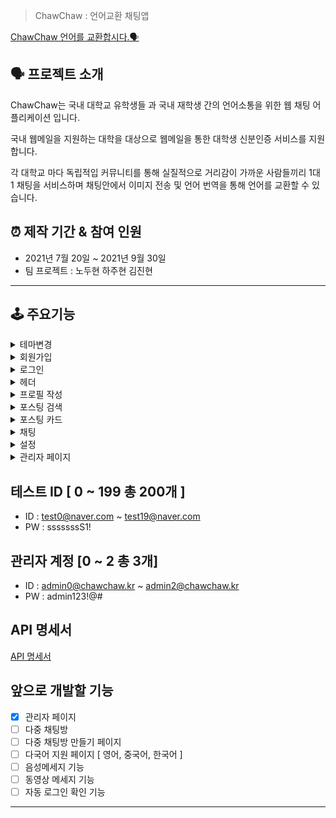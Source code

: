 > ChawChaw : 언어교환 채팅앱
> 

[ChawChaw 언어를 교환합시다.🗣](https://chawchaw.vercel.app/)

## 🗣 프로젝트 소개

ChawChaw는 국내 대학교 유학생들 과 국내 재학생 간의 언어소통을 위한 웹 채팅 어플리케이션 입니다. 

국내 웹메일을 지원하는 대학을 대상으로 웹메일을 통한 대학생 신분인증 서비스를 지원합니다. 

각 대학교 마다 독립적입 커뮤니티를 통해 실질적으로 거리감이 가까운 사람들끼리 1대 1 채팅을 서비스하며 채팅안에서 이미지 전송 및 언어 번역을 통해 언어를 교환할 수 있습니다. 

## ⏰ 제작 기간 & 참여 인원

- 2021년 7월 20일 ~ 2021년 9월 30일
- 팀 프로젝트 : 노두현 하주현 김진현

---

## 🕹 주요기능

<details>
    <summary>테마변경</summary>
    
- 웹 애플리 케이션 전반에 걸쳐 다크모드, 라이트 모드 설정이 가능합니다.
</details>
<details>
    <summary>회원가입</summary>   

- 일반 회원가입
    1. 로그인 페이지 → 일반 회원가입 버튼 → 웹메일 인증 페이지 
    
        ![회원가입-일반1.gif](https://s3-us-west-2.amazonaws.com/secure.notion-static.com/91d188e7-0d38-44fb-ad5e-7dd20306522f/회원가입-일반1.gif)    
    2. 웹메일 주소 입력 → 발송하기 버튼 →  웹 메일 유효성 검사 → 웹 메일 인증 번호 발송
    
        ![회원가입-일반2.gif](https://s3-us-west-2.amazonaws.com/secure.notion-static.com/09048bd4-b852-4624-8eaa-a24a3bf84c47/회원가입-일반2.gif)
    3. 인증번호 입력 → 회원 정보 입력 버튼 → 웹 메일 인증 번호 유효성 검사 → 회원가입 정보 입력 페이지
            
        ![회원가입-일반3.gif](https://s3-us-west-2.amazonaws.com/secure.notion-static.com/9fded45b-b384-4a82-87fc-93def9f10f32/회원가입-일반3.gif)
            
        ![회원가입-일반4.gif](https://s3-us-west-2.amazonaws.com/secure.notion-static.com/05067bf5-b3a4-4d79-81e1-3abec053ef00/회원가입-일반4.gif) 
    4. 이메일 유효성 검사 → 이메일 중복검사 → 비밀번호 유효성 검사 → 그외 정보 입력 → 회원가입버튼 →  회원가입 [GUEST]
            
        ![회원가입-일반5.gif](https://s3-us-west-2.amazonaws.com/secure.notion-static.com/77b8f13b-3eaa-4725-8192-e9c54bf8e80d/회원가입-일반5.gif)
            
        ![회원가입-일반6.gif](https://s3-us-west-2.amazonaws.com/secure.notion-static.com/7397fc32-6574-4175-b593-91055f9406d5/회원가입-일반6.gif)
            
        ![회원가입-일반7.gif](https://s3-us-west-2.amazonaws.com/secure.notion-static.com/d28707bf-e439-45e7-84c1-9238bad6e6f2/회원가입-일반7.gif)
            
    ❗️ [GUSET]는 프로필 작성을 하지 않은 회원으로 채팅기능에 제한이 있습니다.     
- 소셜 회원가입
    1. 로그인 페이지 → [카카오, 페이스북 버튼] → 소셜 로그인 인증 → 회원가입 여부 확인
    2. 비가입 회원인경우 → 회원가입진행 → 웹메일 인증 페에지
    3. 웹메일 주소 입력 → 발송하기 버튼 →  웹 메일 유효성 검사 → 웹 메일 인증 번호 발송
    4. 회원가입 버튼 → 회원가입 [GUEST]
</details>
<details>
    <summary>로그인</summary>

- 일반 로그인
    1. 로그인 페이지 → 이메일, 비밀번호 입력 → 로그인 버튼 → 로그인
    2. 학교별  페이지 
            
        ![로그인-일반1.gif](https://s3-us-west-2.amazonaws.com/secure.notion-static.com/188a501c-ad17-46a9-ab71-bcdf37896e8b/로그인-일반1.gif)
 - 소셜 로그인
    1. 로그인 페이지 → [카카오, 페이스북 버튼] → 소셜 로그인 인증 → 로그인
    2. 학교별 페이지
</details>
<details>
    <summary>헤더</summary>

- 프로필
    
    ![헤더-프로필창.gif](https://s3-us-west-2.amazonaws.com/secure.notion-static.com/0d1b85f8-6aad-4c00-8f23-81034098610c/헤더-프로필창.gif)   
    * 프로필 수정 : 프로필 수정 페이지 이동
    * 채팅창 : 채팅 페이지 이동
    * 설정 : 회원탈퇴 , 소속대학확인, 차단 목록 관리
    * 로그아웃 : 로그아웃 → 로그인 페이지 이동
        
- 새로운 알림
    * 새로운 메세지
        + [ 프로필 사진, 이름, 보낸 메세지, 보낸 메세지 시간 ] 이 표시 됩니다.
        + 해당 메세지를 클릭하면 채팅방으로 이동합니다.
                
            ![새로운메세지 - 알림번호 변함.gif](https://s3-us-west-2.amazonaws.com/secure.notion-static.com/03cb1a67-b452-43ab-9ac4-b97d46d56f66/새로운메세지_-_알림번호_변함.gif)    
            ![헤더-새로운메세지2.gif](https://s3-us-west-2.amazonaws.com/secure.notion-static.com/1b67cf0b-cf75-4730-a410-4dfd5e2002e3/헤더-새로운메세지2.gif)
                
            ![헤더-새로운메세지4.gif](https://s3-us-west-2.amazonaws.com/secure.notion-static.com/a6b8b54c-58e8-4351-a431-157df7be388b/헤더-새로운메세지4.gif)
                
    * 좋아요 메세지
        + [ 프로필 사진, 이름, 좋아요 , 좋아요취소 , 클릭 시간 ] 이 표시 됩니다.
</details>
<details>
    <summary>프로필 작성</summary>

![프로필1.gif](https://s3-us-west-2.amazonaws.com/secure.notion-static.com/3ed1205c-4a90-4302-ba3f-16c4d23b492b/프로필1.gif)    
- 이미지 수정
    1. 이미지 버튼 → 5MB 이하 이미지 선택 → 이미지 업로드 완료
            
        ![프로필2.gif](https://s3-us-west-2.amazonaws.com/secure.notion-static.com/de578f0d-e1f3-4cf3-ae0d-b6098f95936a/프로필2.gif)   
- 이미지 삭제
    1. 이미지 삭제버튼 → 이미지 삭제 완료
            
        ![프로필3.gif](https://s3-us-west-2.amazonaws.com/secure.notion-static.com/85a15380-a451-4c31-9bf9-85beabeccb2e/프로필3.gif)  
- 자기소개 수정
    1. 코멘트 수정 버튼 → 코멘트 수정 → 업데이트 버튼 
            
        ![프로필4.gif](https://s3-us-west-2.amazonaws.com/secure.notion-static.com/51f9f8ff-6185-4aa0-a031-c29c30cd9fd1/프로필4.gif)    
- 국적, 할수있는 언어, 배우고 싶은언어 추가
    1. '+' 버튼 → dropbox 버튼 → select 박스에서 원하는 메뉴 선택'+'  
    2. '-' 버튼 → 이전 선택 박스 삭제
    
        ❗️ 국적은 최대 2개, 언어는 최대 4개 선택가능 합니다 
        
        ![프로필5.gif](https://s3-us-west-2.amazonaws.com/secure.notion-static.com/ead14d66-7e69-40d2-a13b-0a82c0821db8/프로필5.gif)
        
- SNS 주소 수정
    1. [facebook, instagram] 주소 수정 버튼 → 수정 → 업데이트 버튼
            
    ![프로필6.gif](https://s3-us-west-2.amazonaws.com/secure.notion-static.com/ce2b1038-bf6a-4d17-bdac-60b33e041440/프로필6.gif)
            
- 프로필 업로드 버튼 → 프로필
        
    ![프로필7.gif](https://s3-us-west-2.amazonaws.com/secure.notion-static.com/44d6fa0c-5439-476b-9b47-f428f941cfbe/프로필7.gif)
    ❗️ 프로필 업로드시 이미지, SNS 주소를 제외하고 국적, 언어, 희망언어 모두 하나이상 선택해야 업로드가 가능합니다. 
    
    ![프로필8.gif](https://s3-us-west-2.amazonaws.com/secure.notion-static.com/1daad7db-8098-4ce6-8f5e-a2b925c562f3/프로필8.gif)
</details>
<details>
    <summary>포스팅 검색</summary>

    프로필 업로드를 하면 학교별 포스팅 페이지에 포스팅이 올라갑니다. 자기 자신의 포스팅은 볼 수 없습니다. 그리고 자신의 학교에 속한 학생들의 포스팅만 볼 수 있습니다. 포스팅은 자신의 프로필을 기반으로 올라갑니다.
    1. 검색창에 검색하고 싶은 이름 입력 [이름에 해당 입력한 단어가 들어가면 해당 유저의 포스팅이 검색됩니다.]
        
        ![포스팅1.gif](https://s3-us-west-2.amazonaws.com/secure.notion-static.com/69369a3f-fcec-4add-b978-b7cd9dee9983/포스팅1.gif)
    2. 모국어, 할수 있는 언어, 국적 선택
    
        ![Oct-04-2021 20-49-16.gif](https://s3-us-west-2.amazonaws.com/secure.notion-static.com/4a0d0ebd-a9c7-4069-b0be-974079ab485f/Oct-04-2021_20-49-16.gif)
    3. Search 버튼 → 포스팅 검색 화면
        
        ![포스팅3.gif](https://s3-us-west-2.amazonaws.com/secure.notion-static.com/a3c1909e-79e0-422f-8063-8b3772ded19f/포스팅3.gif)
    ❗️자신이 차단한 유저는 검색되지 않습니다. 
    ![포스팅4.gif](https://s3-us-west-2.amazonaws.com/secure.notion-static.com/c48ebf1f-68b0-43f5-9220-ed1789f3a7b8/포스팅4.gif)
</details>
<details>
    <summary>포스팅 카드</summary>
    검색화면에서 보이는 포스팅 카드에는 해당유저의 [ 프로필 사진, 이름, 대표 국적, 대표 언어, 대표 희망 언어 , 간략한 자기소개, 포스팅 좋아요, 포스팅이 올라간 후 시간, 포스팅 카드 조회수 ] 가 표시됩니다. 
        ![포스트모달1.gif](https://s3-us-west-2.amazonaws.com/secure.notion-static.com/a3d768b7-9dcd-42df-8a91-78985467a202/포스트모달1.gif)
    1. 해당 유저의 포스팅 카드를 클릭하면 포스트 카드 모달이 뜨며 자세한 해당 유저의 자세한 프로필을 확인 할수 있습니다.
        
    ![포스트모달5.gif](https://s3-us-west-2.amazonaws.com/secure.notion-static.com/7816db25-f09b-43cf-9a7f-9ef488babb85/포스트모달5.gif)    
    2. 포스트 카드 모달에는  [ 프로필 사진, 이름, 국적들, 할 수 있는 언어들, 희망 언어들 , 자기소개 전체, 포스팅 좋아요, 포스팅이 올라간 후 시간, 포스팅 카드 조회수, sns 주소, 좋아요 버튼, 차단 버튼, 채팅버튼 ]게시됩니다. 
    3. 좋아요
       
    ![포스트모달2.gif](https://s3-us-west-2.amazonaws.com/secure.notion-static.com/bc276929-c3ec-491a-a2cf-8c16b8d1fd85/포스트모달2.gif)     
        - 좋아요 버튼 :  해당 사용자가 좋아요 표시가 되며 해당 사용자의 좋아요 갯수가 1 올라갑니다. → 좋아요 취소 버튼 변환
        - 좋아요 취소 버튼 : 좋아요 표시가 취소되며 해당 사용자의 좋아요 갯수가 1 내려갑니다. → 좋아요 버튼 변환
4. 차단
    
    ![포스트모달3.gif](https://s3-us-west-2.amazonaws.com/secure.notion-static.com/5de4d0cf-3664-4ef8-b54d-9fe922d022be/포스트모달3.gif)
        
    ![포스트모달4.gif](https://s3-us-west-2.amazonaws.com/secure.notion-static.com/281e47c3-9765-4b3c-9e30-29b456c8e7f4/포스트모달4.gif)    
    - 차단 버튼
        1. 해당 사용자가 보내는 메세지가 차단
        2. 사용자와 차단 대상 모두 서로에게 채팅을 걸수 없음
        3. 차단 상태에서 좋아요 취소는 가능하나 좋아요는 할 수 없음
        4. 설정 페이지에서 차단목록 관리 가능
    - 차단 해제 버튼
        1. 차단 상태의 모든 기능이 다시 정상화 
5. TryChat 버튼
        
    ![포스트모달-tryChat.gif](https://s3-us-west-2.amazonaws.com/secure.notion-static.com/4f977806-46f7-4212-a86c-3e22f6bd672f/포스트모달-tryChat.gif)
    - 채팅방 페이지로 이동
    - 해당 사용자와의 채팅방 생성 → 채팅방 목록 추가
    - 해당 사용자와의 채팅방이 메인채팅방 → 메세지 입력창 활성화
</details>
<details>
    <summary>채팅</summary>
    
- 메인 채팅방
    * 헤더
        + 홈버튼 : 학교별 포스트 검색 페이지 이동
                
        ![채팅-홈.gif](https://s3-us-west-2.amazonaws.com/secure.notion-static.com/0655290b-f033-40cf-9773-beb4758830be/채팅-홈.gif)        
    * 채팅방목록  버튼 [모바일 화면] : 채팅방 목록
                
        ![채팅-채팅목록.gif](https://s3-us-west-2.amazonaws.com/secure.notion-static.com/abd455b5-7f26-4c1d-a68a-9803dacd98a7/채팅-채팅목록.gif) 
        + 나가기 버튼 : 채팅방에서 나가기

        ![채팅-나가기.gif](https://s3-us-west-2.amazonaws.com/secure.notion-static.com/d0648f77-ceac-472a-996f-58061ba59aa8/채팅-나가기.gif)
    * 메세지 입력
        + 일반 텍스트 : 일반 텍스트 입력후 'enter' 혹은 보내기 버튼을 누르면 메세지 전송 → 메인 채팅방에 메시지
                
        ![채팅1.gif](https://s3-us-west-2.amazonaws.com/secure.notion-static.com/503c9cc1-c01a-40c8-a548-f804ddfeb90b/채팅1.gif)   
        + 이미지 보내기 : 이미지 버튼 누르고 이미지 선택 [5MB 이하 파일] →  이미지 전송 → 메인 채팅방에 이미지 메시지 띄우기
                
        ![채팅2.gif](https://s3-us-west-2.amazonaws.com/secure.notion-static.com/fc2b0283-271a-4f27-bcc3-f6d2f14a101e/채팅2.gif)
        + 메세지 번역 : 헤더에서 번역이 될 언어를 선택 → 번역을 원하는 메시지 박스 클릭 → 번역 버튼 생성 → 번역 버튼 클릭 → 메세지 박스의 언어가 헤더에 선택한 언어로 번역
            
            ![채팅3.gif](https://s3-us-west-2.amazonaws.com/secure.notion-static.com/3e825703-5ca8-4446-9224-99cce388843c/채팅3.gif)
            
            ![채팅4.gif](https://s3-us-west-2.amazonaws.com/secure.notion-static.com/f0093ee7-be83-4848-978e-11d852d40586/채팅4.gif)
        + 프로필 카드 : 상대방의 프로필 사진 클릭 → 간단한 프로필 카드 모달 생성 → 차단하기 버튼
            
            ![채팅5.gif](https://s3-us-west-2.amazonaws.com/secure.notion-static.com/8d304621-6562-4c0b-b69f-c32b093350ce/채팅5.gif)
            
            ![채팅6.gif](https://s3-us-west-2.amazonaws.com/secure.notion-static.com/f6b74ab1-3f24-458e-83b4-ce88b4545fa7/채팅6.gif)
- 채팅 목록
        
    ![채팅-채팅목록.gif](https://s3-us-west-2.amazonaws.com/secure.notion-static.com/abd455b5-7f26-4c1d-a68a-9803dacd98a7/채팅-채팅목록.gif)
    [ 프로필 사진, 이름, 마지막으로 보낸 메세지, 최근 메세지 시간, 몇개의 새로운 메세지가 왔는지 ] 가 표시 됩니다. 
        
    * 상대방에게 새로운 채팅이 올 경우 : 새로운 채팅목록이 생성됩니다.
            
    ![채팅-새로운채팅.gif](https://s3-us-west-2.amazonaws.com/secure.notion-static.com/8867538b-5b38-44ee-9331-97dae6bed8a0/채팅-새로운채팅.gif)
    * 채팅페이지 들어올 때 : 해당 채팅방에서 새로운 메시지의 갯수를 표시합니다.
            
    ![채팅-새로운채팅2.gif](https://s3-us-west-2.amazonaws.com/secure.notion-static.com/74adc07d-0a0d-4151-ae9d-179ae027bbaa/채팅-새로운채팅2.gif)
    * 채팅방 입장시 : 채팅방에 들어가면 해당 채팅방의 메세지들은 읽음 표시가 되어 새로운 메세지에서 제외 됩니다.
            
    ![채팅-새로운채팅입장.gif](https://s3-us-west-2.amazonaws.com/secure.notion-static.com/7318eaa4-b971-4ed6-88d7-3dc4810a3fcc/채팅-새로운채팅입장.gif)
    * 채팅방에서 알림 표시 : 메세지 알림을 제외한 좋아요 알림만 울립니다.
            
    ![채팅-좋아요알림.gif](https://s3-us-west-2.amazonaws.com/secure.notion-static.com/6ca1472b-0582-4b42-bb12-da1271ad6a50/채팅-좋아요알림.gif)
    ❗️ 채팅중 상대방이 차단을 할 경우
    
        + 채팅방은 여전히 존재합니다. 다만 서로 메세지를 보낼수 없습니다.
        + 차단 된 채팅방에서 메세지를 보내면  더이상 메세지가 보내지지 않습니다.
        + 차단 한 이후의 메세지는 기록에 남겨지지 않습니다.
</details>

<details>
    <summary>설정</summary>

- 회원탈퇴 : 버튼을 누르면 ChawChaw 회원탈퇴가 됩니다. →  로그인 페이지
        
    ![회원삭제.gif](https://s3-us-west-2.amazonaws.com/secure.notion-static.com/d4a151c2-6ba2-4697-9dba-ccfd7ddc2bb1/회원삭제.gif)
- 소속 대학교 : 웹메일을 인증한 대학교가 표시됩니다. [ 수정 불가 ]
- 차단 목록 관리 : 차단한 유저 리스트가 표시됩니다.
    * 차단 해제 버튼 : 차단한 유저의 차단이 해제됩니다. → 차단 버튼 으로 변경 : 차단을 해제한  유저는 새로고침시 보이지 않습니다.
    * 차단 버튼 : 해당 유저를 차단합니다.  →  차단 해제 버튼으로 변경


</details>

<details>
    <summary>관리자 페이지</summary>
    
- 회원 정보 검색
- 회원 정보 관리
- 통계
    + 인기 검색 언어 순위
    + 선택 언어 순위
    + 선택 희망 언어 순위

</details>

## 테스트 ID [ 0 ~ 199 총 200개 ]

- ID : test0@naver.com ~ test19@naver.com
- PW : sssssssS1!

## 관리자 계정 [0 ~ 2 총 3개]

- ID : [admin0@chawchaw.kr](mailto:admin@chawchaw.kr)  ~ admin2@chawchaw.kr
- PW  : admin123!@#

## API 명세서

[API 명세서](https://www.notion.so/API-62e9756e88b5422682e06d773d51c0f2)

## 앞으로 개발할 기능

- [x]  관리자 페이지
- [ ]  다중 채팅방
- [ ]  다중 채팅방 만들기 페이지
- [ ]  다국어 지원 페이지 [ 영어, 중국어, 한국어 ]
- [ ]  음성메세지 기능
- [ ]  동영상 메세지 기능
- [ ]  자동 로그인 확인 기능

---
